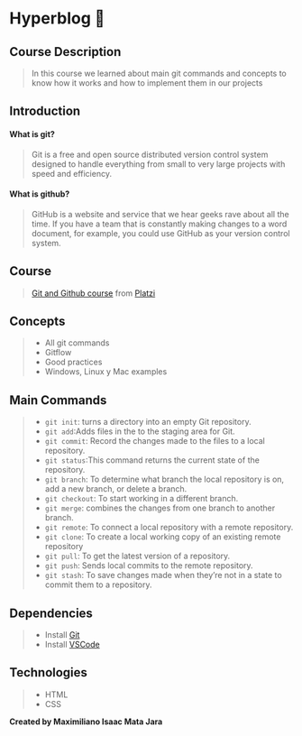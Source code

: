 # Hyperblog 💚

## Course Description
> In this course we learned about main git commands and concepts to know how it works and how to implement them in our projects

## Introduction

#### What is git?
> Git is a free and open source distributed version control system designed to handle everything from small to very large projects with speed and efficiency.

#### What is github?
> GitHub is a website and service that we hear geeks rave about all the time.
> If you have a team that is constantly making changes to a word document, for example,  you could use GitHub as your version control system.

## Course
> [Git and Github course](https://platzi.com/cursos/git-github/ " curso de Git y Github") from [Platzi](https://platzi.com/ "Platzi")


## Concepts
> * All git commands
> * Gitflow
> * Good practices
> * Windows, Linux y Mac examples

## Main Commands
> - `git init`: turns a directory into an empty Git repository.
> - `git add`:Adds files in the to the staging area for Git.
> - `git commit`: Record the changes made to the files to a local repository.
> - `git status`:This command returns the current state of the repository.
> - `git branch`: To determine what branch the local repository is on, add a new branch, or delete a branch.
> - `git checkout`: To start working in a different branch.
> - `git merge`:  combines the changes from one branch to another branch.
> - `git remote`: To connect a local repository with a remote repository.
> - `git clone`: To create a local working copy of an existing remote repository
> - `git pull`: To get the latest version of a repository.
> - `git push`: Sends local commits to the remote repository.
> - `git stash`: To save changes made when they’re not in a state to commit them to a repository.

## Dependencies
> - Install [Git](https://git-scm.com/downloads)
> - Install [VSCode](https://code.visualstudio.com/)

## Technologies
> - HTML
> - CSS

__Created by Maximiliano Isaac Mata Jara__
